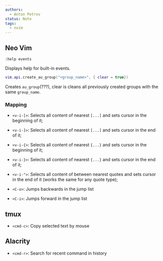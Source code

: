 ```yaml
---
authors:
  - Anton Petrov
status: Note
tags:
  - nvim
---
```

## Neo Vim

```
:help events
```

Displays help for built-in events.

```lua
vim.api.create_au_group("<group_name>", { clear = true})
```

Creates `au_group`(???), clear is cleans all previously created groups with the same `group_name`.

### Mapping

- `<v-i-[>`: Selects all content of nearest `[...]` and sets cursor in the beginning of it;
- `<v-i-]>`: Selects all content of nearest `[...]` and sets cursor in the end of it;
- `<v-i-{>`: Selects all content of nearest `{...}` and sets cursor in the beginning of it;
- `<v-i-}>`: Selects all content of nearest `{...}` and sets cursor in the end of it;

- `<v-i-">`: Selects all content of between nearest quotes and sets cursor in the end of it (works the same for any quote type);

- `<C-o>`: Jumps backwards in the jump list
- `<C-i>`: Jumps forward in the jump list 

## tmux

- `<cmd-c>`: Copy selected text by mouse

## Alacrity

- `<cmd-r>`: Search for recent command in history